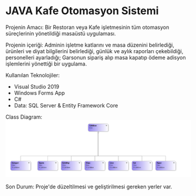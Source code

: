 # JAVA Kafe Otomasyon Sistemi

Projenin Amacı: Bir Restoran veya Kafe işletmesinin tüm otomasyon süreçlerinin yönetildiği masaüstü uygulaması.

Projenin içeriği: Adminin işletme katlarını ve masa düzenini belirlediği, ürünleri ve diyat bilgilerini belirlediği, günlük ve aylık raporları çekebildiği, personelleri ayarladığı; Garsonun sipariş alıp masa kapatıp ödeme adisyon işlemlerini yönettiği bir uygulama.

Kullanılan Teknolojiler:
- Visual Studio 2019
- Windows Forms App
- C#
- Data: SQL Server & Entity Framework Core

Class Diagram:
![alt text](https://github.com/serap-atay/JveJcilarDBupdate/blob/master/ClassDiyagram.png?raw=true)

Son Durum:
Proje'de düzeltilmesi ve geliştirilmesi gereken yerler var.


